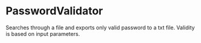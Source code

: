 # PasswordValidator
Searches through a file and exports only valid password to a txt file.  Validity is based on input parameters.
